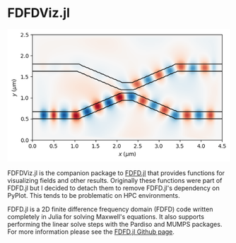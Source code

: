 # FDFDViz.jl

![](img/coupler_fields.png)

FDFDViz.jl is the companion package to [FDFD.jl](https://github.com/ianwilliamson/FDFD.jl) that provides functions for visualizing fields and other results. Originally these functions were part of FDFD.jl but I decided to detach them to remove FDFD.jl's dependency on PyPlot. This tends to be problematic on HPC environments.

FDFD.jl is a 2D finite difference frequency domain (FDFD) code written completely in Julia for solving Maxwell's equations. It also supports performing the linear solve steps with the Pardiso and MUMPS packages. For more information please see the [FDFD.jl Github page](https://github.com/ianwilliamson/FDFD.jl).
